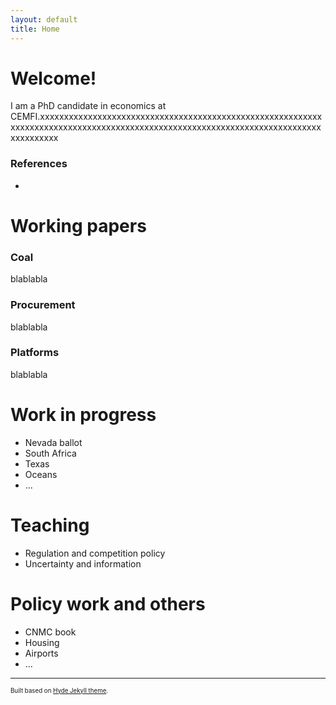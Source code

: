 ```yaml
---
layout: default
title: Home
---
```

# Welcome!

I am a PhD candidate in economics at CEMFI.xxxxxxxxxxxxxxxxxxxxxxxxxxxxxxxxxxxxxxxxxxxxxxxxxxxxxxxxxxxxxxxxxxxxxxxxxxxxxxxxxxxxxxxxxxxxxxxxxxxxxxxxxxxxxxxxxxxxxxxxxxxxxxxxxxxxxx

### References

- 

# Working papers

### Coal

blablabla

### Procurement

blablabla

### Platforms

blablabla


# Work in progress
- Nevada ballot
- South Africa
- Texas 
- Oceans
- ...

# Teaching
- Regulation and competition policy
- Uncertainty and information

# Policy work and others
- CNMC book
- Housing
- Airports
- ...


---
<sup><sub>Built based on [Hyde Jekyll theme](https://github.com/poole/hyde).<sub><sup>






